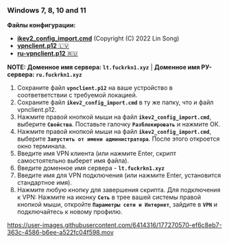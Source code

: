 ### Windows 7, 8, 10 and 11

**Файлы конфигурации:**
- [**ikev2_config_import.cmd**](https://s.fuckrkn1.xyz/client-conf/0.0.2/ikev2_config_import.cmd) (Copyright (C) 2022 Lin Song)
- [**vpnclient.p12** 🇱🇻](https://s.fuckrkn1.xyz/client-conf/0.0.2/vpnclient.p12)
- [**ru-vpnclient.p12** 🇷🇺](https://s.fuckrkn1.xyz/client-conf/0.0.2/ru-vpnclient.p12)

**NOTE: Доменное имя сервера: ``lt.fuckrkn1.xyz``** | **Доменное имя РУ-сервера: ``ru.fuckrkn1.xyz``**

1. Сохраните файл **``vpnclient.p12``** на ваше устройство в соответветствии с требуемой локацией.
2. Сохраните файл **``ikev2_config_import.cmd``** в ту же папку, что и файл vpnclient.p12.
3. Нажмите правой кнопкой мыши на файл **``ikev2_config_import.cmd``**, выберите **``Свойства``**. Поставьте галочку **``Разблокировать``** и нажмите ОК.
4. Нажмите правой кнопкой мыши на файл **``ikev2_config_import.cmd``**, выберите **``Запустить от имени администратора``**. После этого откроется окно терминала.
5. Введите имя VPN клиента (или нажмите Enter, скрипт самостоятельно выберет имя файла).
6. Введите доменное имя сервера - **``lt.fuckrkn1.xyz``**
7. Введите имя для VPN подключения (или нажмите Enter, установится стандартное имя).
8. Нажмите любую кнопку для завершения скрипта.
Для подключения к VPN: Нажмите на иконку **``Сеть``** в трее вашей системы правой кнопкой мыши, откройте **``Параметры сети и Интернет``**, зайдите в **``VPN``** и подключайтесь к новому профилю.



https://user-images.githubusercontent.com/6414316/177270570-ef6c8eb7-363c-4586-b6ee-a522fc04f598.mov
